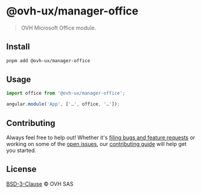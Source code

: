 # @ovh-ux/manager-office

> OVH Microsoft Office module.

## Install

```sh
pnpm add @ovh-ux/manager-office
```

## Usage

```js
import office from '@ovh-ux/manager-office';

angular.module('App', ['…', office, '…']);
```

## Contributing

Always feel free to help out! Whether it's [filing bugs and feature requests](https://github.com/ovh/manager/issues/new) or working on some of the [open issues](https://github.com/ovh/manager/issues), our [contributing guide](https://github.com/ovh/manager/blob/master/CONTRIBUTING.md) will help get you started.

## License

[BSD-3-Clause](LICENSE) © OVH SAS
